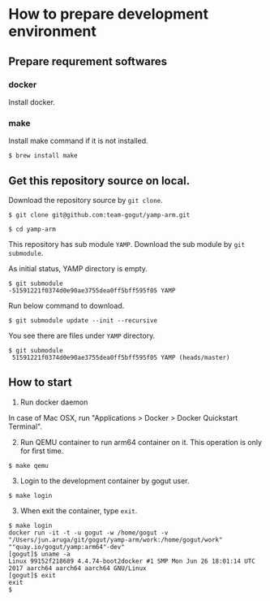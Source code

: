 # How to prepare development environment

## Prepare requrement softwares

### docker

Install docker.

### make

Install make command if it is not installed.

```
$ brew install make
```

## Get this repository source on local.

Download the repository source by `git clone`.

```
$ git clone git@github.com:team-gogut/yamp-arm.git

$ cd yamp-arm
```

This repository has sub module `YAMP`.
Download the sub module by `git submodule`.

As initial status, YAMP directory is empty.

```
$ git submodule
-51591221f0374d0e90ae3755dea0ff5bff595f05 YAMP
```

Run below command to download.

```
$ git submodule update --init --recursive
```

You see there are files under `YAMP` directory.

```
$ git submodule
 51591221f0374d0e90ae3755dea0ff5bff595f05 YAMP (heads/master)
```

## How to start

1. Run docker daemon

In case of Mac OSX, run "Applications > Docker > Docker Quickstart Terminal".

2. Run QEMU container to run arm64 container on it. This operation is only for first time.

```
$ make qemu
```

3. Login to the development container by gogut user.

```
$ make login
```

3. When exit the container, type `exit`.

```
$ make login
docker run -it -t -u gogut -w /home/gogut -v "/Users/jun.aruga/git/gogut/yamp-arm/work:/home/gogut/work" ""quay.io/gogut/yamp:arm64"-dev"
[gogut]$ uname -a
Linux 99152f218689 4.4.74-boot2docker #1 SMP Mon Jun 26 18:01:14 UTC 2017 aarch64 aarch64 aarch64 GNU/Linux
[gogut]$ exit
exit
$
```
